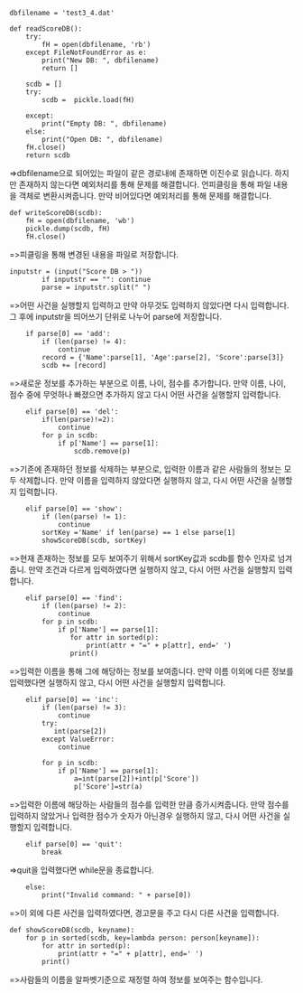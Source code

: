 	dbfilename = 'test3_4.dat'

	def readScoreDB():
    	try:
        	fH = open(dbfilename, 'rb')
    	except FileNotFoundError as e:
        	print("New DB: ", dbfilename)
        	return []

    	scdb = []
    	try:
        	scdb =  pickle.load(fH)

    	except:
        	print("Empty DB: ", dbfilename)
    	else:
        	print("Open DB: ", dbfilename)
    	fH.close()
    	return scdb
=>dbfilename으로 되어있는 파일이 같은 경로내에 존재하면 이진수로 읽습니다. 하지만 존재하지 않는다면 예외처리를 통해 
  문제를 해결합니다. 언피클링을 통해 파일 내용을 객체로 변환시켜줍니다. 만약 비어있다면 예외처리를 통해 문제를 해결합니다.


	def writeScoreDB(scdb):
    	fH = open(dbfilename, 'wb')
    	pickle.dump(scdb, fH)
    	fH.close()
=>피클링을 통해 변경된 내용을 파일로 저장합니다.



 	inputstr = (input("Score DB > "))
        	if inputstr == "": continue
        	parse = inputstr.split(" ")
=>어떤 사건을 실행할지 입력하고 만약 아무것도 입력하지 않았다면 다시 입력합니다. 
그 후에 inputstr을 띄어쓰기 단위로 나누어 parse에 저장합니다.


        if parse[0] == 'add':
            if (len(parse) != 4):
                continue
            record = {'Name':parse[1], 'Age':parse[2], 'Score':parse[3]}
            scdb += [record]
=>새로운 정보를 추가하는 부분으로 이름, 나이, 점수를 추가합니다.
  만약 이름, 나이, 점수 중에 무엇하나 빠졌으면 추가하지 않고 다시 어떤 사건을 실행할지 입력합니다.


        elif parse[0] == 'del':
            if(len(parse)!=2):
                continue
            for p in scdb:
                if p['Name'] == parse[1]:
                    scdb.remove(p)
=>기존에 존재하던 정보를 삭제하는 부분으로, 입력한 이름과 같은 사람들의 정보는 모두 삭제합니다.
  만약 이름을 입력하지 않았다면 실행하지 않고, 다시 어떤 사건을 실행할지 입력합니다.


        elif parse[0] == 'show':
            if (len(parse) != 1):
                continue
            sortKey ='Name' if len(parse) == 1 else parse[1]
            showScoreDB(scdb, sortKey)
=>현재 존재하는 정보를 모두 보여주기 위해서 sortKey값과 scdb를 함수 인자로 넘겨줍니. 
  만약 조건과 다르게 입력하였다면 실행하지 않고, 다시 어떤 사건을 실행할지 입력합니다.
 


        elif parse[0] == 'find':
            if (len(parse) != 2):
                continue
            for p in scdb:
                if p['Name'] == parse[1]:
                   for attr in sorted(p):
                       print(attr + "=" + p[attr], end=' ')
                   print()
=>입력한 이름을 통해 그에 해당하는 정보를 보여줍니다. 
  만약 이름 이외에 다른 정보를 입력했다면 실행하지 않고, 다시 어떤 사건을 실행할지 입력합니다.


        elif parse[0] == 'inc':
            if (len(parse) != 3):
                continue
            try:
               int(parse[2])
            except ValueError:
                continue

            for p in scdb:
                if p['Name'] == parse[1]:
                    a=int(parse[2])+int(p['Score'])
                    p['Score']=str(a)
=>입력한 이름에 해당하는 사람들의 점수를 입력한 만큼 증가시켜줍니다.
  만약 점수를 입력하지 않았거나 입력한 점수가 숫자가 아닌경우 실행하지 않고, 다시 어떤 사건을 실행할지 입력합니다.


        elif parse[0] == 'quit':
            break
=>quit을 입력했다면 while문을 종료합니다.


        else:
            print("Invalid command: " + parse[0])
=>이 외에 다른 사건을 입력하였다면, 경고문을 주고 다시 다른 사건을 입력합니다.


	def showScoreDB(scdb, keyname):
    	for p in sorted(scdb, key=lambda person: person[keyname]):
        	for attr in sorted(p):
            	print(attr + "=" + p[attr], end=' ')
        	print()
=>사람들의 이름을 알파벳기준으로 재정렬 하여 정보를 보여주는 함수입니다. 




